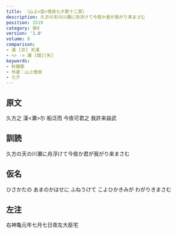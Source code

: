 ```yaml
---
title: （山上<臣>憶良七夕歌十二首）
description: 久方の天の川瀬に舟浮けて今夜か君が我がり来まさむ
position: 1519
category: 巻8
version: '1.0'
volume: 8
comparison:
- 漢 [京] 天漢
- <> -> 瀬 [類][矢]
keywords:
- 秋雑歌
- 作者：山上憶良
- 七夕
---
```


## 原文

久方之 漢<瀬>尓 船泛而 今夜可君之 我許来益武

## 訓読

久方の天の川瀬に舟浮けて今夜か君が我がり来まさむ

## 仮名

ひさかたの あまのかはせに ふねうけて こよひかきみが わがりきまさむ

## 左注

右神亀元年七月七日夜左大臣宅
